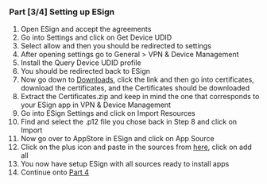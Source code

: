 ### Part [3/4] Setting up ESign
1. Open ESign and accept the agreements
2. Go into Settings and click on Get Device UDID
3. Select allow and then you should be redirected to settings
4. After opening settings go to General > VPN & Device Management
5. Install the Query Device UDID profile
6. You should be redirected back to ESign
7. Now go down to [Downloads](#downloads), click the link and then go into certificates, download the certificates, and the Certificates should be downloaded
8. Extract the Certificates.zip and keep in mind the one that corresponds to your ESign app in VPN & Device Management
9. Go into ESign Settings and click on Import Resources
10. Find and select the .p12 file you chose back in Step 8 and click on Import
11. Now go over to AppStore in ESign and click on App Source
12. Click on the plus icon and paste in the sources from [here](#esign-sources), click on add all
13. You now have setup ESign with all sources ready to install apps
14. Continue onto [Part 4](#part-44-using-esign)